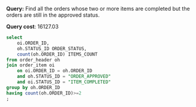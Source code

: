 **Query:** Find all the orders whose two or more items are completed but the orders are still in the approved status.

**Query cost**: 16127.03

```sql
select
	oi.ORDER_ID,
	oh.STATUS_ID ORDER_STATUS,
	count(oh.ORDER_ID) ITEMS_COUNT
from order_header oh
join order_item oi
	on oi.ORDER_ID = oh.ORDER_ID
	and oh.STATUS_ID = "ORDER_APPROVED"
	and oi.STATUS_ID = "ITEM_COMPLETED"
group by oh.ORDER_ID
having count(oh.ORDER_ID)>=2
;
```
